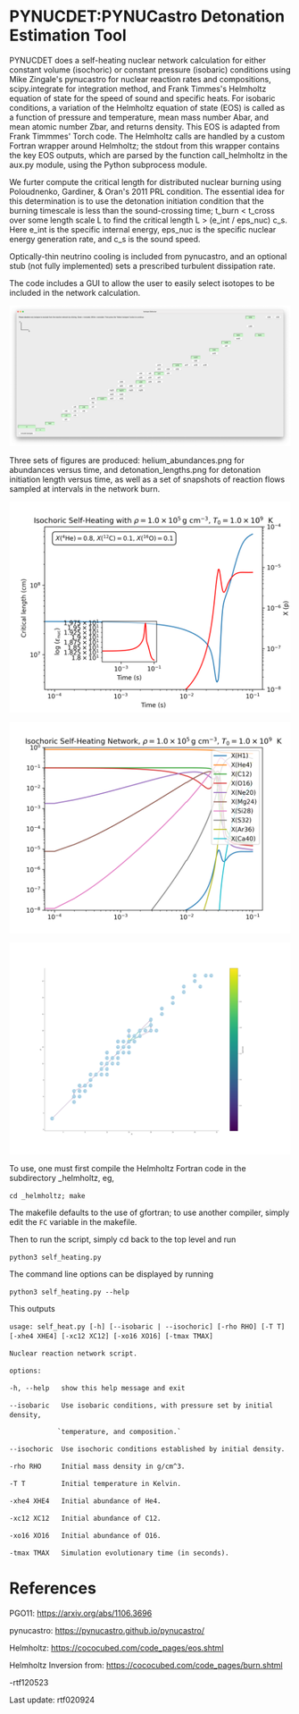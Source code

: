 # PYNUCDET:PYNUCastro Detonation Estimation Tool 
 PYNUCDET does a self-heating nuclear network calculation for either constant
 volume (isochoric) or constant pressure (isobaric) conditions using Mike Zingale's 
 pynucastro for nuclear reaction rates and compositions, scipy.integrate for 
 integration method, and Frank Timmes's Helmholtz equation of state for the speed
 of sound and specific heats. For isobaric conditions, a variation of the Helmholtz
 equation of state (EOS) is called as a function of pressure and temperature, mean mass
 number Abar, and mean atomic number Zbar, and returns density. This EOS is adapted from 
 Frank Timmmes' Torch code. The Helmholtz calls are handled by a custom Fortran
 wrapper around Helmholtz; the stdout from this wrapper contains the key EOS outputs, 
 which are parsed by the function call_helmholtz in the aux.py module, using the Python
 subprocess module.
 
 We furter compute the critical length for distributed nuclear burning
 using Poloudnenko, Gardiner, & Oran's 2011 PRL condition. The essential idea
 for this determination is to use the detonation initiation condition 
 that the burning timescale is less than the sound-crossing time;
 t_burn < t_cross over some length scale L to find the critical length
 L > (e_int / eps_nuc) c_s. Here e_int is the specific internal energy,
 eps_nuc is the specific nuclear energy generation rate, and c_s is the 
 sound speed.

 Optically-thin neutrino cooling is included from pynucastro, and an optional stub (not fully
 implemented) sets a prescribed turbulent dissipation rate.
 
 The code includes a GUI to allow the user to easily select isotopes to be included in the 
 network calculation.

 ![Sample plot of isotope selector.](/_images/isotope_selector.png)
 
 Three sets of figures are produced:  helium_abundances.png for abundances versus
  time, and detonation_lengths.png for detonation initiation length
  versus time, as well as a set of snapshots of reaction flows sampled at intervals
  in the network burn.


![Sample plot of detonation lengths.](/_images/detonation_lengths.png)

![Sample plot of abundances.](/_images/helium_abundances.png)

![Sample plot of reaction flows.](/_images/reaction_flow_0.10.png)

 To use, one must first compile the Helmholtz Fortran code in the subdirectory
  _helmholtz, eg,
  
 `cd _helmholtz; make`

 The makefile defaults to the use of gfortran; to use another compiler, simply edit the `FC` 
 variable in the makefile.
 
 Then to run the script, simply cd back to the top level and run

 `python3 self_heating.py`

 The command line options can be displayed by running

 `python3 self_heating.py --help`

 This outputs
 
 `usage: self_heat.py [-h] [--isobaric | --isochoric] [-rho RHO] [-T T]`
                   `[-xhe4 XHE4] [-xc12 XC12] [-xo16 XO16] [-tmax TMAX]`

 `Nuclear reaction network script.`

 `options:`
 
   `-h, --help   show this help message and exit`
   
   `--isobaric   Use isobaric conditions, with pressure set by initial density,`
   
                `temperature, and composition.`
                
   `--isochoric  Use isochoric conditions established by initial density.`
   
   `-rho RHO     Initial mass density in g/cm^3.`
   
   `-T T         Initial temperature in Kelvin.`
   
   `-xhe4 XHE4   Initial abundance of He4.`
   
   `-xc12 XC12   Initial abundance of C12.`
   
   `-xo16 XO16   Initial abundance of O16.`
   
   `-tmax TMAX   Simulation evolutionary time (in seconds).`

 # References 
 
 PGO11: https://arxiv.org/abs/1106.3696
 
 pynucastro: https://pynucastro.github.io/pynucastro/

 Helmholtz: https://cococubed.com/code_pages/eos.shtml
 
 Helmholtz Inversion from: https://cococubed.com/code_pages/burn.shtml

 -rtf120523

 Last update: rtf020924
